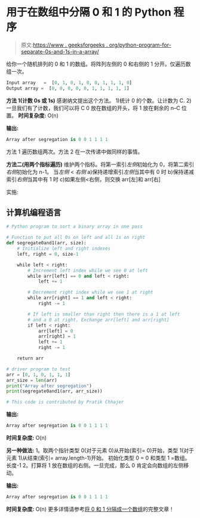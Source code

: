# 用于在数组中分隔 0 和 1 的 Python 程序

> 原文:[https://www . geeksforgeeks . org/python-program-for-separate-0s-and-1s-in-a-array/](https://www.geeksforgeeks.org/python-program-for-segregate-0s-and-1s-in-an-array/)

给你一个随机排列的 0 和 1 的数组。将阵列左侧的 0 和右侧的 1 分开。仅遍历数组一次。

```py
Input array   =  [0, 1, 0, 1, 0, 0, 1, 1, 1, 0] 
Output array =  [0, 0, 0, 0, 0, 1, 1, 1, 1, 1] 
```

**方法 1(计数 0s 或 1s)**
感谢纳文提出这个方法。
1)统计 0 的个数。让计数为 C.
2)一旦我们有了计数，我们可以将 C 0 放在数组的开头，将 1 放在剩余的 n–C 位置。
**时间复杂度:** O(n)

**输出:**

```py
Array after segregation is 0 0 1 1 1 1 
```

方法 1 遍历数组两次。方法 2 在一次传递中做同样的事情。

**方法二(用两个指标遍历)**
维护两个指标。将第一索引*左侧*初始化为 0，将第二索引*右侧*初始化为 n-1。
当*左侧* < *右侧*
a)保持递增索引*左侧*当其中有 0 时
b)保持递减索引*右侧*当其中有 1 时
c)如果左侧<右侧，则交换 arr[左]和 arr[右]

实施:

## 计算机编程语言

```py
# Python program to sort a binary array in one pass

# Function to put all 0s on left and all 1s on right
def segregate0and1(arr, size):
    # Initialize left and right indexes
    left, right = 0, size-1

    while left < right:
        # Increment left index while we see 0 at left
        while arr[left] == 0 and left < right:
            left += 1

        # Decrement right index while we see 1 at right
        while arr[right] == 1 and left < right:
            right -= 1

        # If left is smaller than right then there is a 1 at left
        # and a 0 at right. Exchange arr[left] and arr[right]
        if left < right:
            arr[left] = 0
            arr[right] = 1
            left += 1
            right -= 1

    return arr

# driver program to test
arr = [0, 1, 0, 1, 1, 1]
arr_size = len(arr)
print("Array after segregation")
print(segregate0and1(arr, arr_size))

# This code is contributed by Pratik Chhajer
```

**输出:**

```py
Array after segregation is 0 0 1 1 1 1 
```

**时间复杂度:** O(n)

**另一种做法:**
1。取两个指针类型 0(对于元素 0)从开始(索引= 0)开始，类型 1(对于元素 1)从结束(索引= array.length-1)开始。
初始化类型 0 = 0 和类型 1 =数组。长度-1
2。打算将 1 放在数组的右侧。一旦完成，那么 0 肯定会向数组的左侧移动。

**输出:**

```py
Array after segregation is 0 0 1 1 1 1 
```

**时间复杂度:** O(n)
更多详情请参考[将 0 和 1 分隔成一个数组](https://www.geeksforgeeks.org/segregate-0s-and-1s-in-an-array-by-traversing-array-once/)的完整文章！